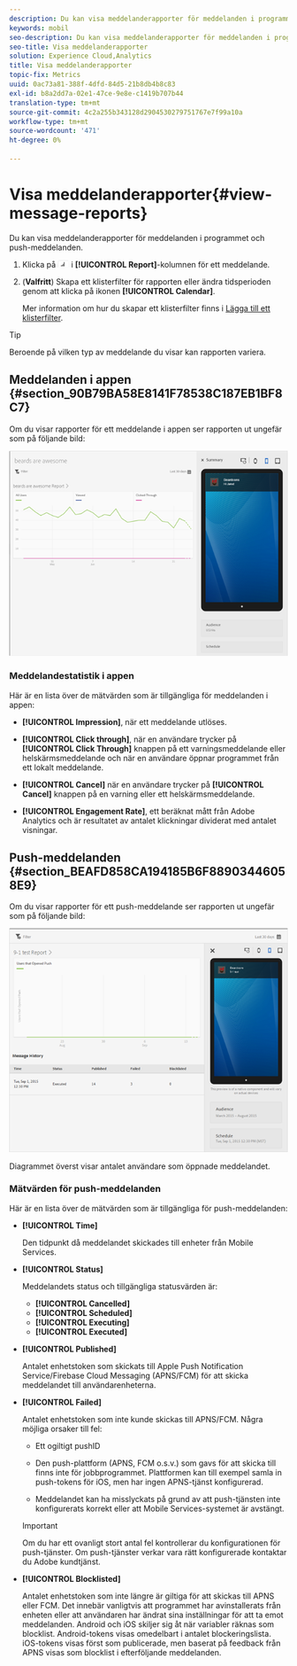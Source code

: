 ```yaml
---
description: Du kan visa meddelanderapporter för meddelanden i programmet och push-meddelanden.
keywords: mobil
seo-description: Du kan visa meddelanderapporter för meddelanden i programmet och push-meddelanden.
seo-title: Visa meddelanderapporter
solution: Experience Cloud,Analytics
title: Visa meddelanderapporter
topic-fix: Metrics
uuid: 0ac73a81-388f-4dfd-84d5-21b8db4b8c83
exl-id: b8a2dd7a-02e1-47ce-9e8e-c1419b707b44
translation-type: tm+mt
source-git-commit: 4c2a255b343128d2904530279751767e7f99a10a
workflow-type: tm+mt
source-wordcount: '471'
ht-degree: 0%

---
```


# Visa meddelanderapporter{#view-message-reports}

Du kan visa meddelanderapporter för meddelanden i programmet och push-meddelanden.

1. Klicka på ![rapportikonen](assets/icon_report.png) i **[!UICONTROL Report]**-kolumnen för ett meddelande.
1. (**Valfritt**) Skapa ett klisterfilter för rapporten eller ändra tidsperioden genom att klicka på ikonen **[!UICONTROL Calendar]**.

   Mer information om hur du skapar ett klisterfilter finns i [Lägga till ett klisterfilter](/help/using/usage/reports-customize/t-sticky-filter.md).

>[!TIP]
>
>Beroende på vilken typ av meddelande du visar kan rapporten variera.

## Meddelanden i appen {#section_90B79BA58E8141F78538C187EB1BF8C7}

Om du visar rapporter för ett meddelande i appen ser rapporten ut ungefär som på följande bild:

![rapportmeddelande](assets/report_message.png)

### Meddelandestatistik i appen

Här är en lista över de mätvärden som är tillgängliga för meddelanden i appen:

* **[!UICONTROL Impression]**, när ett meddelande utlöses.

* **[!UICONTROL Click through]**, när en användare trycker på  **[!UICONTROL Click Through]** knappen på ett varningsmeddelande eller helskärmsmeddelande och när en användare öppnar programmet från ett lokalt meddelande.

* **[!UICONTROL Cancel]** när en användare trycker på  **[!UICONTROL Cancel]** knappen på en varning eller ett helskärmsmeddelande.

* **[!UICONTROL Engagement Rate]**, ett beräknat mått från Adobe Analytics och är resultatet av antalet klickningar dividerat med antalet visningar.

## Push-meddelanden {#section_BEAFD858CA194185B6F88903446058E9}

Om du visar rapporter för ett push-meddelande ser rapporten ut ungefär som på följande bild:

![push-meddelande](assets/report_message_push.png)

Diagrammet överst visar antalet användare som öppnade meddelandet.

### Mätvärden för push-meddelanden

Här är en lista över de mätvärden som är tillgängliga för push-meddelanden:

* **[!UICONTROL Time]**

   Den tidpunkt då meddelandet skickades till enheter från Mobile Services.

* **[!UICONTROL Status]**

   Meddelandets status och tillgängliga statusvärden är:

   * **[!UICONTROL Cancelled]**
   * **[!UICONTROL Scheduled]**
   * **[!UICONTROL Executing]**
   * **[!UICONTROL Executed]**

* **[!UICONTROL Published]**

   Antalet enhetstoken som skickats till Apple Push Notification Service/Firebase Cloud Messaging (APNS/FCM) för att skicka meddelandet till användarenheterna.

* **[!UICONTROL Failed]**

   Antalet enhetstoken som inte kunde skickas till APNS/FCM. Några möjliga orsaker till fel:

   * Ett ogiltigt pushID

   * Den push-plattform (APNS, FCM o.s.v.) som gavs för att skicka till finns inte för jobbprogrammet. Plattformen kan till exempel samla in push-tokens för iOS, men har ingen APNS-tjänst konfigurerad.

   * Meddelandet kan ha misslyckats på grund av att push-tjänsten inte konfigurerats korrekt eller att Mobile Services-systemet är avstängt.
   >[!IMPORTANT]
   >
   >Om du har ett ovanligt stort antal fel kontrollerar du konfigurationen för push-tjänster. Om push-tjänster verkar vara rätt konfigurerade kontaktar du Adobe kundtjänst.

* **[!UICONTROL Blocklisted]**

   Antalet enhetstoken som inte längre är giltiga för att skickas till APNS eller FCM. Det innebär vanligtvis att programmet har avinstallerats från enheten eller att användaren har ändrat sina inställningar för att ta emot meddelanden. Android och iOS skiljer sig åt när variabler räknas som blocklist. Android-tokens visas omedelbart i antalet blockeringslista. iOS-tokens visas först som publicerade, men baserat på feedback från APNS visas som blocklist i efterföljande meddelanden.
